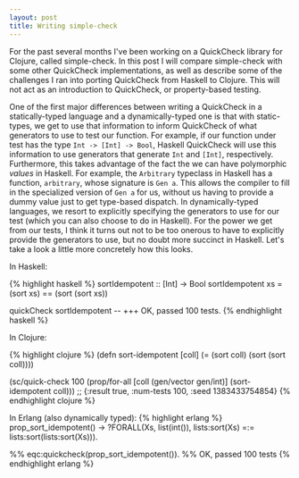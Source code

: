 ```yaml
---
layout: post
title: Writing simple-check
---
```


For the past several months I've been working on a QuickCheck library for
Clojure, called simple-check. In this post I will compare simple-check with
some other QuickCheck implementations, as well as describe some of the
challenges I ran into porting QuickCheck from Haskell to Clojure. This will not
act as an introduction to QuickCheck, or property-based testing.

One of the first major differences between writing a QuickCheck in a
statically-typed language and a dynamically-typed one is that with
static-types, we get to use that information to inform QuickCheck of what
generators to use to test our function. For example, if our function under test
has the type `Int -> [Int] -> Bool`, Haskell QuickCheck will use this
information to use generators that generate `Int` and `[Int]`, respectively.
Furthermore, this takes advantage of the fact the we can have polymorphic
_values_ in Haskell. For example, the `Arbitrary` typeclass in Haskell has a
function, `arbitrary`, whose signature is `Gen a`. This allows the compiler to
fill in the specialized version of `Gen a` for us, without us having to provide
a dummy value just to get type-based dispatch. In dynamically-typed languages,
we resort to explicitly specifying the generators to use for our test (which
you can also choose to do in Haskell). For the power we get from our tests, I
think it turns out not to be too onerous to have to explicitly provide the
generators to use, but no doubt more succinct in Haskell. Let's take a look a
little more concretely how this looks.

In Haskell:

{% highlight haskell %}
sortIdempotent :: [Int] -> Bool
sortIdempotent xs = (sort xs) == (sort (sort xs))

quickCheck sortIdempotent
-- +++ OK, passed 100 tests.
{% endhighlight haskell %}

In Clojure:

{% highlight clojure %}
(defn sort-idempotent
  [coll]
  (= (sort coll) (sort (sort coll))))

(sc/quick-check 100
  (prop/for-all [coll (gen/vector gen/int)]
    (sort-idempotent coll)))
;; {:result true, :num-tests 100, :seed 1383433754854}
{% endhighlight clojure %}

In Erlang (also dynamically typed):
{% highlight erlang %}
prop_sort_idempotent() ->
    ?FORALL(Xs, list(int()),
            lists:sort(Xs) =:=
            lists:sort(lists:sort(Xs))).

%% eqc:quickcheck(prop_sort_idempotent()).
%% OK, passed 100 tests
{% endhighlight erlang %}
